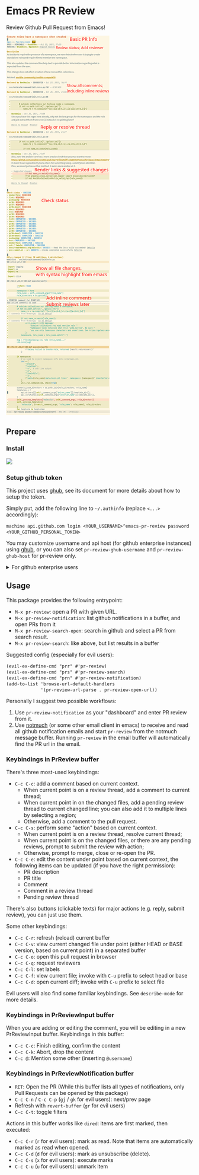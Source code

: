 # Emacs PR Review

Review Github Pull Request from Emacs!

![](images/overview.png)


## Prepare

### Install

[![](https://melpa.org/packages/pr-review-badge.svg)](https://melpa.org/#/pr-review)

### Setup github token

This project uses [ghub](https://magit.vc/manual/ghub/Creating-and-Storing-a-Token.html#Creating-and-Storing-a-Token),
see its document for more details about how to setup the token.

Simply put, add the following line to `~/.authinfo` (replace `<...>` accordingly):

```
machine api.github.com login <YOUR_USERNAME>^emacs-pr-review password <YOUR_GITHUB_PERSONAL_TOKEN>
```

You may customize username and api host (for github enterprise instances) using [ghub](https://magit.vc/manual/ghub/Github-Configuration-Variables.html#Github-Configuration-Variables),
or you can also set `pr-review-ghub-username` and `pr-review-ghub-host` for pr-review only.

<details>
  <summary>For github enterprise users</summary>
  
The detailed setup for different github enterprise sites may vary. Just for reference:
  
  1. set pr-review-ghub-host to "github.corp.my-company.com/api/v3"
  2. set pr-review-ghub-username
  3. in ~/.authinfo, use `machine github.corp.my-company.com/api/v3 login my-username^emacs-pr-review password ghp_xxxxxxxxxxxx`

</details>

## Usage

This package provides the following entrypoint:

- `M-x pr-review`: open a PR with given URL.
- `M-x pr-review-notification`: list github notifications in a buffer, and open PRs from it
- `M-x pr-review-search-open`: search in github and select a PR from search result.
- `M-x pr-review-search`: like above, but list results in a buffer

Suggested config (especially for evil users):

```elisp
(evil-ex-define-cmd "prr" #'pr-review)
(evil-ex-define-cmd "prs" #'pr-review-search)
(evil-ex-define-cmd "prn" #'pr-review-notification)
(add-to-list 'browse-url-default-handlers
             '(pr-review-url-parse . pr-review-open-url))
```

Personally I suggest two possible workflows:

1. Use `pr-review-notification` as your "dashboard" and enter PR review from it.
2. Use [notmuch](https://notmuchmail.org/notmuch-emacs/) (or some other email client in emacs) to
receive and read all github notification emails and start `pr-review` from the notmuch message buffer.
Running `pr-review` in the email buffer will automatically find the PR url in the email.


### Keybindings in PrReview buffer

There's three most-used keybindings:

- `C-c C-c`: add a comment based on current context.
  - When current point is on a review thread, add a comment to current thread;
  - When current point in on the changed files, add a pending review thread to current changed line; you can also add it to multiple lines by selecting a region;
  - Otherwise, add a comment to the pull request.
- `C-c C-s`: perform some "action" based on current context.
  - When current point is on a review thread, resolve current thread;
  - When current point is on the changed files, or there are any pending reviews, prompt to submit the review with action;
  - Otherwise, prompt to merge, close or re-open the PR.
- `C-c C-e`: edit the content under point based on current context, the following items can be updated (if you have the right permission):
  - PR description
  - PR title
  - Comment
  - Comment in a review thread
  - Pending review thread

There's also buttons (clickable texts) for major actions (e.g. reply, submit review), you can just use them.

Some other keybindings:

- `C-c C-r`: refresh (reload) current buffer
- `C-c C-v`: view current changed file under point (either HEAD or BASE version, based on current point) in a separated buffer
- `C-c C-o`: open this pull request in browser
- `C-c C-q`: request reviewers
- `C-c C-l`: set labels
- `C-c C-f`: view current file; invoke with `C-u` prefix to select head or base
- `C-c C-d`: open current diff; invoke with `C-u` prefix to select file

Evil users will also find some familiar keybindings. See `describe-mode` for more details.

### Keybindings in PrReviewInput buffer

When you are adding or editing the comment, you will be editing in a new PrReviewInput buffer.
Keybindings in this buffer:

- `C-c C-c`: Finish editing, confirm the content
- `C-c C-k`: Abort, drop the content
- `C-c @`: Mention some other (inserting `@username`)

### Keybindings in PrReviewNotification buffer

- `RET`: Open the PR (While this buffer lists all types of notifications, only Pull Requests can be opened by this package)
- `C-c C-n` / `C-c C-p` (`gj` / `gk` for evil users): next/prev page
- Refresh with `revert-buffer` (`gr` for evil users)
- `C-c C-t`: toggle filters

Actions in this buffer works like `dired`: items are first marked, then executed:

- `C-c C-r` (`r` for evil users): mark as read. Note that items are automatically marked as read when opened.
- `C-c C-d` (`d` for evil users): mark as unsubscribe (delete).
- `C-c C-s` (`x` for evil users): execute marks
- `C-c C-u` (`u` for evil users): unmark item
